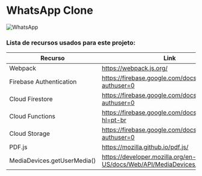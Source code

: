# WhatsApp Clone

![WhatsApp](https://github.com/rcdeo/curso-javascript/assets/16638651/9da6bb84-9077-492d-8f1f-7e54774fb99a)

### Lista de recursos usados para este projeto:

| Recurso                     | Link                                                                       |
| --------------------------- | -------------------------------------------------------------------------- |
| Webpack                     | https://webpack.js.org/                                                    |
| Firebase Authentication     | https://firebase.google.com/docs/auth/?authuser=0                          |
| Cloud Firestore             | https://firebase.google.com/docs/firestore/?authuser=0                     |
| Cloud Functions             | https://firebase.google.com/docs/functions/?hl=pt-br                       |
| Cloud Storage               | https://firebase.google.com/docs/storage/?authuser=0                       |
| PDF.js                      | https://mozilla.github.io/pdf.js/                                          |
| MediaDevices.getUserMedia() | https://developer.mozilla.org/en-US/docs/Web/API/MediaDevices/getUserMedia |
